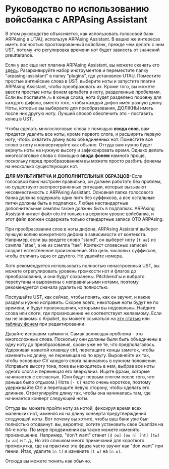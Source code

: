 # Руководство по использованию войсбанка с ARPAsing Assistant

В этом руководстве объясняется, как использовать голосовой банк ARPAsing в UTAU, используя ARPAsing Assistant.
В ваших же интересах иметь полностью проотоированный войсбанк, прежде чем делать с ним UST, потому что регулировка времени нот будет зависеть от значений preutterance.

Если у вас еще нет плагина ARPAsing Assistant, вы можете скачать его [здесь](). Разархивируйте набор инструментов и переместите папку "arpasing-assistant" в папку "plugins", где установлен UTAU.
Поместите простые английские слова в UST, выберите ноты и запустите плагин ARPAsing Assistant, чтобы преобразовать их. Кроме того, вы можете ввести простые ноты фонем арпабета в ноту, разделенные пробелами. Если вы поставите `/u` в конце слова, нота будет разделено поровну для каждого дифона, вместо того, чтобы каждый дифон имел разную длину.
Ноты, которые вы выбираете для преобразования, ДОЛЖНЫ иметь после них другую ноту. Лучший способ обеспечить это - поставить конец в UST.

Чтобы сделать многослоговые слова с помощью **ввода слов**, вам придется удалить все ноты, кроме первого слога, и расширить первую ноту, чтобы охватить длину всех объединенных нот. Поместите все слово в ноту и конвертируйте как обычно. Оттуда вам нужно будет вернуть ноты на нужную высоту и зафиксировать время.
Однако делать многослоговые слова с помощью **ввода фонем** намного проще, поскольку перед преобразованием вы можете просто разбить фонемы на несколько существующих нот.

**ДЛЯ МУЛЬТИПИТЧА И ДОПОЛНИТЕЛЬНЫХ ОБРАЗЦОВ:** Если голосовой банк настроен правильно, он должен работать без проблем, но существуют распространенные ситуации, которые вызывают несовместимость с ARPAsing Assistant. Основная папка голосового банка должна содержать один питч без суффиксов, а все остальные питчи должны быть в подпапках. Любые нестандартные дополнительные семплы также должны быть в подпапках. ARPAsing Assistant читает файл oto.ini только на верхнем уровне войсбанка, и этот файл должен содержать только стандартные записи OTO ARPAsing.

При преобразовании слов в ноты дифона, ARPAsing Assistant выберет лучшую копию конкретного дифона в зависимости от контекста. Например, если вы введете слово "stand", он выберет ноту `[t ae]` из сэмпла "stae", а не из сэмпла "tae". Контекст словесных записей создает естественное произношение. Это цель числовых суффиксов, чтобы отличать одно от другого. Не удаляйте номера.

Хотя рекомендуется использовать полностью ненастроенный UST, вы можете отрегулировать уровень громкости нот и флагов до преобразования, и они будут сохранены. Pitchbend'ы и вибрато перепутаны и выровнены с неправильными нотами, поэтому рекомендуется сначала удалить их полностью.

Послушайте UST, как сейчас, чтобы понять, как он звучит, и какие разделы нужно исправить. Скорее всего, некоторые ноты будут не по времени, и будут произношения, которыми вы недовольны.
Найдите слова или слоги, где произношение не соответствует желаемому. Если вы не знакомы с Arpabet, вы можете ссылаться на [эту статью]() или [таблицу фонем]() при редактировании.

Давайте исправим тайминги. Самая вопиющая проблема - это многосложные слова. Поскольку они должны были быть объединены в одну ноту до преобразования, сроки уже не те, что предполагалось. Удерживая нажатой клавишу ctrl, перетащите концы заметок, чтобы изменить их длину, не перемещая их по кругу. Выровняйте их так, чтобы основные CV каждого слога начинались в нужном положении. Исправьте высоту тона, пока вы находитесь в нем, выбрав все ноты одного слога и перемещая его вверх/вниз.
Ищите фразы, которые начинаются с согласных. (Они будут первым слогом после того, что раньше было отдыхом.) Нота `[- C]` часто очень короткое, поэтому удерживайте Ctrl и перетащите левую сторону, чтобы сделать его длиннее. Отрегулируйте длину так, чтобы она начиналась там, где начинается конверт следующей ноты.

Оттуда вы можете пройти ноту за нотой, фиксируя время всех маленьких нот, изменяя их на длину конверта предутверждения следующей ноты. Вот почему вы хотите, чтобы ваш банк уже был полностью отодвинут. вы, вероятно, хотите установить свое Quantize на 64-е ноты.
По мере продвижения вы также можете изменять произношение. Например, "don't want" станет `[d ow] [ow n] [nt] [tw] [w aa]` и т. д., Но это слишком много примечаний для короткого промежутка, где на практике эта фраза часто звучит как "don want" при пении. Итак, удалите `[n t]` и измените `[t w]` на `[n w]`.

Отсюда вы можете тюнить как обычно.
